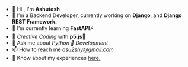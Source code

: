 - 👋 Hi , I'm **Ashutosh**
- 🔭 I’m a Backend Developer, currently working on **Django**, and **Django REST Framework.**
- 🌱 I’m currently learning **FastAPI**⚡
- 🎨 *Creative Coding* with **p5.js**🌸
- 💬 Ask me about *Python 🐍 Development*
- 📫 How to reach me *asu2shy@gmail.com*
- 📄 Know about my experiences [here.](https://drive.google.com/file/d/1Xjqw7T5KYlHP0yt9E-mTittYKsKT3Nfc/view?usp=drive_link)
